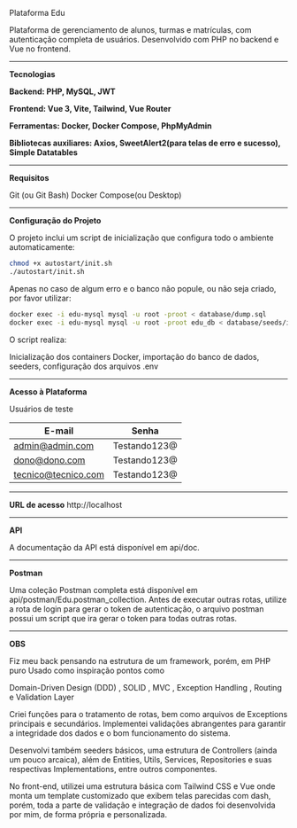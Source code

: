 Plataforma Edu

Plataforma de gerenciamento de alunos, turmas e matrículas, com autenticação completa de usuários. Desenvolvido com PHP no backend e Vue no frontend.


---

**Tecnologias**

**Backend: PHP, MySQL, JWT**

**Frontend: Vue 3, Vite, Tailwind, Vue Router**

**Ferramentas: Docker, Docker Compose, PhpMyAdmin**

**Bibliotecas auxiliares: Axios, SweetAlert2(para telas de erro e sucesso), Simple Datatables**



---

**Requisitos**

Git (ou Git Bash)
Docker Compose(ou Desktop)

---



**Configuração do Projeto**

O projeto inclui um script de inicialização que configura todo o ambiente automaticamente:

```bash
chmod +x autostart/init.sh
./autostart/init.sh
```

Apenas no caso de algum erro e o banco não popule, ou não seja criado, por favor utilizar:

```bash
docker exec -i edu-mysql mysql -u root -proot < database/dump.sql
docker exec -i edu-mysql mysql -u root -proot edu_db < database/seeds/initial.sql
```

O script realiza:

Inicialização dos containers Docker, importação do banco de dados, seeders, configuração dos arquivos .env

---
**Acesso à Plataforma**

Usuários de teste

| E-mail                    | Senha             |
|---------------------------|-------------------|
| admin@admin.com           | Testando123@      |
| dono@dono.com             | Testando123@      |
| tecnico@tecnico.com       | Testando123@      |


---
**URL de acesso**
http://localhost


---

**API**

A documentação da API está disponível em api/doc.

---

**Postman**

Uma coleção Postman completa está disponível em api/postman/Edu.postman_collection.
Antes de executar outras rotas, utilize a rota de login para gerar o token de autenticação, o arquivo postman possui um script que ira gerar o token para todas outras rotas.

---
**OBS**

Fiz meu back pensando na estrutura de um framework, porém, em PHP puro
Usado como inspiração pontos como

Domain-Driven Design (DDD)
, SOLID
, MVC
, Exception Handling
, Routing
e Validation Layer

Criei funções para o tratamento de rotas, bem como arquivos de Exceptions principais e secundários. Implementei validações abrangentes para garantir a integridade dos dados e o bom funcionamento do sistema.

Desenvolvi também seeders básicos, uma estrutura de Controllers (ainda um pouco arcaica), além de Entities, Utils, Services, Repositories e suas respectivas Implementations, entre outros componentes.

No front-end, utilizei uma estrutura básica com Tailwind CSS e Vue onde monta um template customizado que exibem telas parecidas com dash, porém, toda a parte de validação e integração de dados foi desenvolvida por mim, de forma própria e personalizada.
